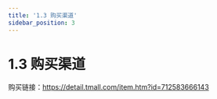 ```yaml
---
title: '1.3 购买渠道'
sidebar_position: 3
---
```


# 1.3 购买渠道

购买链接：https://detail.tmall.com/item.htm?id=712583666143
